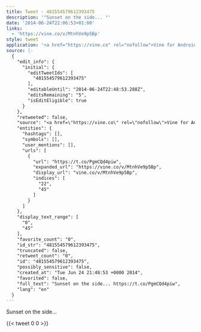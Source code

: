 ```yaml
---
title: Tweet - 481554579612393475
description: '"Sunset on the side... "'
date: '2014-06-24T22:06:53+01:00'
links:
  - 'https://vine.co/v/MtnhVe9p5Bp'
style: tweet
application: '<a href="https://vine.co" rel="nofollow">Vine for Android</a>'
source: |-
  {
    "edit_info": {
      "initial": {
        "editTweetIds": [
          "481554579612393475"
        ],
        "editableUntil": "2014-06-24T22:48:53.288Z",
        "editsRemaining": "5",
        "isEditEligible": true
      }
    },
    "retweeted": false,
    "source": "<a href=\"https://vine.co\" rel=\"nofollow\">Vine for Android</a>",
    "entities": {
      "hashtags": [],
      "symbols": [],
      "user_mentions": [],
      "urls": [
        {
          "url": "https://t.co/PgmCQd4piw",
          "expanded_url": "https://vine.co/v/MtnhVe9p5Bp",
          "display_url": "vine.co/v/MtnhVe9p5Bp",
          "indices": [
            "22",
            "45"
          ]
        }
      ]
    },
    "display_text_range": [
      "0",
      "45"
    ],
    "favorite_count": "0",
    "id_str": "481554579612393475",
    "truncated": false,
    "retweet_count": "0",
    "id": "481554579612393475",
    "possibly_sensitive": false,
    "created_at": "Tue Jun 24 21:48:53 +0000 2014",
    "favorited": false,
    "full_text": "Sunset on the side... https://t.co/PgmCQd4piw",
    "lang": "en"
  }
---
```

Sunset on the side... 
    
{{< tweet 0 0 >}}
    
